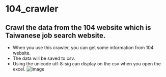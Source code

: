 # 104_crawler
Crawl the data from the 104 website which is Taiwanese job search website.
---------------------------------------------------------------------------------
* When you use this crawler, you can get some information from 104 website.
* The data will be saved to csv.
* Using the unicode utf-8-sig can display on the csv when you open the excel.
![image](https://user-images.githubusercontent.com/53245830/125730225-2ba90743-b632-4956-919c-b96294e347c7.png)

